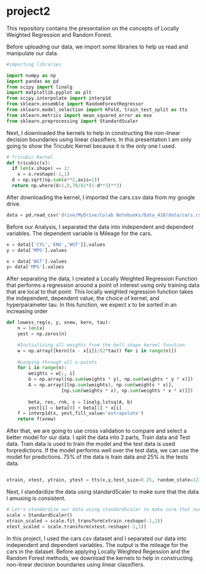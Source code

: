 # project2
This repository contains the presentation on the concepts of Locally Weighted Regression and Random Forest.

Before uploading our data, we import some libraries to help us read and manipulate our data.

```Python
#importing libraries

import numpy as np
import pandas as pd
from scipy import linalg
import matplotlib.pyplot as plt
from scipy.interpolate import interp1d
from sklearn.ensemble import RandomForestRegressor
from sklearn.model_selection import KFold, train_test_split as tts
from sklearn.metrics import mean_squared_error as mse
from sklearn.preprocessing import StandardScaler
```

Next, I downloaded the kernels to help in constructing the non-linear decision boundaries using linear classifiers. In this presentation I am only going to show the Tricubic Kernel because it is the only one I used.

```Python
# Tricubic Kernel
def tricubic(x):
  if len(x.shape) == 1:
    x = x.reshape(-1,1)
  d = np.sqrt(np.sum(x**2,axis=1))
  return np.where(d>1,0,70/81*(1-d**3)**3)
```

After downloading the kernel, I imported the cars.csv data from my google drive. 

```Python
data = pd.read_csv('drive/MyDrive/Colab Notebooks/Data_410/data/cars.csv')
```

Before our Analysis, I separated the data into independent and dependent variables. The dependent variable is Mileage for the cars.

```Python
x = data[['CYL','ENG','WGT']].values
y = data['MPG'].values

x = data['WGT'].values
y= data['MPG'].values

```

After separating the data, I created a Locally Weighted Regression Function that performs a regression around a point of interest using only training data that are local to that point. This locally weighted regression function takes the independent, dependent value, the choice of kernel, and hyperparameter tau. In this function, we expect x to be sorted in an increasing order
```Python
def lowess_reg(x, y, xnew, kern, tau):
    n = len(x)
    yest = np.zeros(n)

    #Initializing all weights from the bell shape kernel function    
    w = np.array([kern((x - x[i])/(2*tau)) for i in range(n)])     
    
    #Looping through all x-points
    for i in range(n):
        weights = w[:, i]
        b = np.array([np.sum(weights * y), np.sum(weights * y * x)])
        A = np.array([[np.sum(weights), np.sum(weights * x)],
                    [np.sum(weights * x), np.sum(weights * x * x)]])
       
        beta, res, rnk, s = linalg.lstsq(A, b)
        yest[i] = beta[0] + beta[1] * x[i] 
    f = interp1d(x, yest,fill_value='extrapolate')
    return f(xnew)
```

After that, we are going to use cross validation to compare and select a better model for our data. I split the data into 2 parts, Train data and Test data. Train data is used to train the model and the test data is used forpredictions. If the model performs well over the test data, we can use the model for predictions. 75% of the data is train data and 25% is the tests data.

```Python 

xtrain, xtest, ytrain, ytest = tts(x,y,test_size=0.25, random_state=123)
```

Next, I standardize the data using standardScaler to make sure that the data I amusing is consistent.

```Python
# Let's standardize our data using standardScaler to make sure that our data is consistent.
scale = StandardScaler()
xtrain_scaled = scale.fit_transform(xtrain.reshape(-1,1))
xtest_scaled = scale.transform(xtest.reshape(-1,1))

```


In this project, I used the cars.csv dataset and I separated our data into independent and dependent variables. The output is the mileage for the cars in the dataset. Before applying Locally Weighted Regession and the Random Forest methods, we download the kernels to help in constructing non-linear decision boundaries using linear classifiers. 
